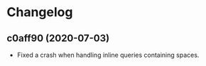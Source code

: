 # Changelog

## c0aff90 (2020-07-03)

- Fixed a crash when handling inline queries containing spaces.

